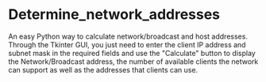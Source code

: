 # Determine_network_addresses
An easy Python way to calculate network/broadcast and host addresses. Through the Tkinter GUI, you just need to enter the client IP address and subnet mask in the required fields and use the "Calculate" button to display the Network/Broadcast address, the number of available clients the network can support as well as the addresses that clients can use.
